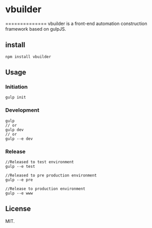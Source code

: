 # vbuilder
==============
vbuilder is a front-end automation construction framework based on gulpJS.

## install
```
npm install vbuilder
```

## Usage

### Initiation
```
gulp init
```

### Development
```
gulp 
// or 
gulp dev 
// or
gulp --e dev
```

### Release
```
//Released to test environment
gulp --e test

//Released to pre production environment
gulp --e pre

//Release to production environment
gulp --e www
```

## License
MIT.